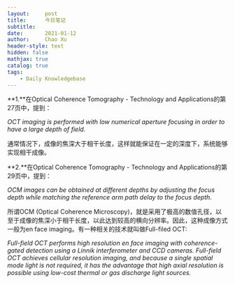 ```yaml
---
layout:     post
title:      今日笔记
subtitle:   
date:       2021-01-12
author:     Chao Xu
header-style: text
hidden: false
mathjax: true
catalog: true
tags:
    - Daily Knowledgebase
---
```


**1.**在Optical Coherence Tomography - Technology and Applications的第27页中，提到：

*OCT imaging is performed with low numerical aperture focusing in order to have a large depth of field.*

通常情况下，成像的焦深大于相干长度，这样就能保证在一定的深度下，系统能够实现相干成像。

**2.**在Optical Coherence Tomography - Technology and Applications的第29页中，提到：

*OCM images can be obtained at different depths by adjusting the focus depth while matching the reference arm path delay to the focus depth.*

所谓OCM (Optical Coherence Microscopy)，就是采用了极高的数值孔径，以至于成像的焦深小于相干长度，以此达到较高的横向分辨率。因此，这种成像方式一般为en face imaging。有一种相关的技术就叫做Full-filed OCT:

*Full-field OCT performs high resolution en face imaging with coherence-gated detection using a Linnik interferometer and CCD cameras. Full-field OCT achieves cellular resolution imaging, and*
*because a single spatial mode light is not required, it has the advantage that high axial resolution is possible using low-cost thermal or gas discharge light sources.*
